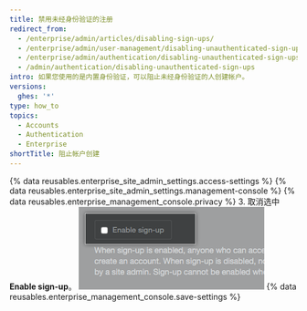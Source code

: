 ```yaml
---
title: 禁用未经身份验证的注册
redirect_from:
  - /enterprise/admin/articles/disabling-sign-ups/
  - /enterprise/admin/user-management/disabling-unauthenticated-sign-ups
  - /enterprise/admin/authentication/disabling-unauthenticated-sign-ups
  - /admin/authentication/disabling-unauthenticated-sign-ups
intro: 如果您使用的是内置身份验证，可以阻止未经身份验证的人创建帐户。
versions:
  ghes: '*'
type: how_to
topics:
  - Accounts
  - Authentication
  - Enterprise
shortTitle: 阻止帐户创建
---
```


{% data reusables.enterprise_site_admin_settings.access-settings %}
{% data reusables.enterprise_site_admin_settings.management-console %}
{% data reusables.enterprise_management_console.privacy %}
3. 取消选中 **Enable sign-up**。 ![启用注册复选框](/assets/images/enterprise/management-console/enable-sign-up.png)
{% data reusables.enterprise_management_console.save-settings %}
